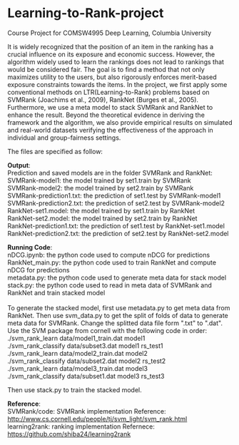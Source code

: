 # Learning-to-Rank-project
Course Project for COMSW4995 Deep Learning, Columbia University

It is widely recognized that the position of an item in the ranking has a crucial influence on its exposure and economic success. However, the algorithm widely used to learn the rankings does not lead to rankings that would be considered fair. The goal is to find a method that not only maximizes utility to the users, but also rigorously enforces merit-based exposure constraints towards the items. In the project, we first apply some conventional methods on LTR(Learning-to-Rank) problems based on SVMRank (Joachims et al., 2009), RankNet (Burges et al., 2005). Furthermore, we use a meta model to stack SVMRank and RankNet to enhance the result. Beyond the theoretical evidence in deriving the framework and the algorithm, we also provide empirical results on simulated and real-world datasets verifying the effectiveness of the approach in individual and group-fairness settings.

The files are specified as follow:

**Output**:  
Prediction and saved models are in the folder SVMRank and RankNet:<br/>
SVMRank-model1: the model trained by set1.train by SVMRank<br/>
SVMRank-model2: the model trained by set2.train by SVMRank<br/>
SVMRank-prediction1.txt: the prediction of set1.test by SVMRank-model1<br/>
SVMRank-prediction2.txt: the prediction of set2.test by SVMRank-model2<br/>
RankNet-set1.model: the model trained by set1.train by RankNet<br/>
RankNet-set2.model: the model trained by set2.train by RankNet<br/>
RankNet-prediction1.txt: the prediction of set1.test by RankNet-set1.model<br/>
RankNet-prediction2.txt: the prediction of set2.test by RankNet-set2.model<br/>

**Running Code**:<br/>
nDCG.ipynb: the python code used to compute nDCG for predictions<br/>
RankNet_main.py: the python code used to train RankNet and compute nDCG for predictions<br/>
metadata.py: the python code used to generate meta data for stack model<br/>
stack.py: the python code used to read in meta data of SVMRank and RankNet and train stacked model<br/>
<br/>
To generate the stacked model, first use metadata.py to get meta data from RankNet. Then use svm_data.py to get the split of folds of data to generate meta data for SVMRank. Change the splitted data file form ".txt" to ".dat". Use the SVM package from cornell with the following code in order:<br/>
./svm_rank_learn data/model1_train.dat model1<br/>
./svm_rank_classify data/subset3.dat model1 rs_test1<br/>
./svm_rank_learn data/model2_train.dat model2<br/>
./svm_rank_classify data/subset2.dat model2 rs_test2<br/>
./svm_rank_learn data/model3_train.dat model3<br/>
./svm_rank_classify data/subset1.dat model3 rs_test3<br/>

Then use stack.py to train the stacked model.

**Reference**:<br/>
SVMRank/code: SVMRank implementation Reference: http://www.cs.cornell.edu/people/tj/svm_light/svm_rank.html<br/>
learning2rank: ranking implementation Refernece: https://github.com/shiba24/learning2rank<br/>
